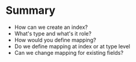 # Summary #

* How can we create an index?
* What's type and what's it role?
* How would you define mapping?
* Do we define mapping at index or at type level
* Can we change mapping for existing fields?